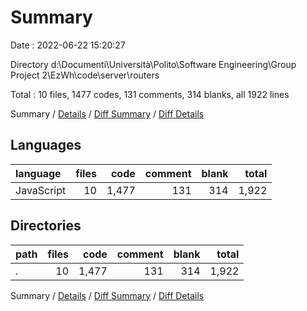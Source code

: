 # Summary

Date : 2022-06-22 15:20:27

Directory d:\\Documenti\\Università\\Polito\\Software Engineering\\Group Project 2\\EzWh\\code\\server\\routers

Total : 10 files,  1477 codes, 131 comments, 314 blanks, all 1922 lines

Summary / [Details](details.md) / [Diff Summary](diff.md) / [Diff Details](diff-details.md)

## Languages
| language | files | code | comment | blank | total |
| :--- | ---: | ---: | ---: | ---: | ---: |
| JavaScript | 10 | 1,477 | 131 | 314 | 1,922 |

## Directories
| path | files | code | comment | blank | total |
| :--- | ---: | ---: | ---: | ---: | ---: |
| . | 10 | 1,477 | 131 | 314 | 1,922 |

Summary / [Details](details.md) / [Diff Summary](diff.md) / [Diff Details](diff-details.md)
